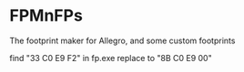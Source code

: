 # FPMnFPs
The footprint maker for Allegro, and some custom footprints


find "33 C0 E9 F2" in fp.exe
replace to "8B C0 E9 00"
